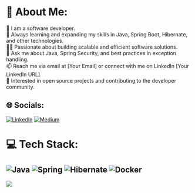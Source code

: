 # 💫 About Me:
🔭 I am a software developer.<br>🌱 Always learning and expanding my skills in Java, Spring Boot, Hibernate, and other technologies.<br>👨‍💻 Passionate about building scalable and efficient software solutions.<br>💬 Ask me about Java, Spring Security, and best practices in exception handling.<br>📫 Reach me via email at [Your Email] or connect with me on LinkedIn [Your LinkedIn URL].<br>🚀 Interested in open source projects and contributing to the developer community.


## 🌐 Socials:
[![LinkedIn](https://img.shields.io/badge/LinkedIn-%230077B5.svg?logo=linkedin&logoColor=white)](https://linkedin.com/in/dogukankaya38) [![Medium](https://img.shields.io/badge/Medium-12100E?logo=medium&logoColor=white)](https://medium.com/@dogukan.kaya38) 

# 💻 Tech Stack:
![Java](https://img.shields.io/badge/java-%23ED8B00.svg?style=for-the-badge&logo=openjdk&logoColor=white) ![Spring](https://img.shields.io/badge/spring-%236DB33F.svg?style=for-the-badge&logo=spring&logoColor=white) ![Hibernate](https://img.shields.io/badge/Hibernate-59666C?style=for-the-badge&logo=Hibernate&logoColor=white) ![Docker](https://img.shields.io/badge/docker-%230db7ed.svg?style=for-the-badge&logo=docker&logoColor=white)
---
[![](https://visitcount.itsvg.in/api?id=Dogukankaya38&icon=0&color=0)](https://visitcount.itsvg.in)

<!-- Proudly created with GPRM ( https://gprm.itsvg.in ) -->
